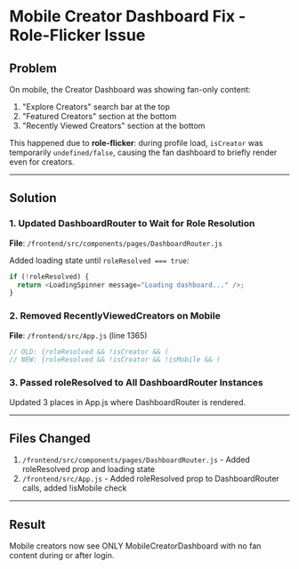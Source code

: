# Mobile Creator Dashboard Fix - Role-Flicker Issue

## Problem

On mobile, the Creator Dashboard was showing fan-only content:
1. "Explore Creators" search bar at the top
2. "Featured Creators" section at the bottom
3. "Recently Viewed Creators" section at the bottom

This happened due to **role-flicker**: during profile load, `isCreator` was temporarily `undefined/false`, causing the fan dashboard to briefly render even for creators.

---

## Solution

### 1. Updated DashboardRouter to Wait for Role Resolution
**File**: `/frontend/src/components/pages/DashboardRouter.js`

Added loading state until `roleResolved === true`:
```javascript
if (!roleResolved) {
  return <LoadingSpinner message="Loading dashboard..." />;
}
```

### 2. Removed RecentlyViewedCreators on Mobile
**File**: `/frontend/src/App.js` (line 1365)

```javascript
// OLD: {roleResolved && !isCreator && (
// NEW: {roleResolved && !isCreator && !isMobile && (
```

### 3. Passed roleResolved to All DashboardRouter Instances
Updated 3 places in App.js where DashboardRouter is rendered.

---

## Files Changed

1. `/frontend/src/components/pages/DashboardRouter.js` - Added roleResolved prop and loading state
2. `/frontend/src/App.js` - Added roleResolved prop to DashboardRouter calls, added !isMobile check

---

## Result

Mobile creators now see ONLY MobileCreatorDashboard with no fan content during or after login.
